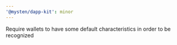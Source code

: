 ```yaml
---
'@mysten/dapp-kit': minor
---
```


Require wallets to have some default characteristics in order to be recognized

